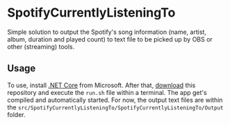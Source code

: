 # SpotifyCurrentlyListeningTo

Simple solution to output the Spotify's song information (name, artist, album, duration and played count) to text file to be picked up by OBS or other (streaming) tools.

## Usage

To use, install [.NET Core](https://www.microsoft.com/net/learn/get-started/macos) from Microsoft. 
After that, [download](https://github.com/ManuelRauber/SpotifyCurrentlyListeningTo/archive/master.zip) this repository and execute the `run.sh` file within a terminal.
The app get's compiled and automatically started. 
For now, the output text files are within the `src/SpotifyCurrentlyListeningTo/SpotifyCurrentlyListeningTo/Output` folder.